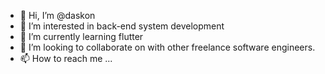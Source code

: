 - 👋 Hi, I’m @daskon
- 👀 I’m interested in back-end system development
- 🌱 I’m currently learning flutter
- 💞️ I’m looking to collaborate on with other freelance software engineers.
- 📫 How to reach me ...

<!---
daskon/daskon is a ✨ special ✨ repository because its `README.md` (this file) appears on your GitHub profile.
You can click the Preview link to take a look at your changes.
--->
